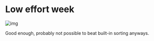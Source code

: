 # Low effort week


![img](https://i.imgur.com/6iFNvUF.png)

Good enough, probably not possible to beat built-in sorting anyways.